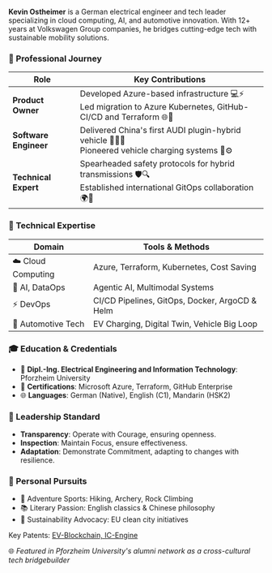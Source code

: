 **Kevin Ostheimer** is a German electrical engineer and tech leader specializing in cloud computing, AI, and automotive innovation.
With 12+ years at Volkswagen Group companies, he bridges cutting-edge tech with sustainable mobility solutions.  

### 🚀 Professional Journey  

| **Role**              | **Key Contributions**                                                                                           |
| --------------------- | --------------------------------------------------------------------------------------------------------------- |
| **Product Owner**     | Developed Azure-based infrastructure 💻⚡<br> Led migration to Azure Kubernetes, GitHub-CI/CD and Terraform 🌐🔧    |
| **Software Engineer** | Delivered China's first AUDI plugin-hybrid vehicle 🚗🇨🇳 <br> Pioneered vehicle charging systems 🔋⚙️                |
| **Technical Expert**  | Spearheaded safety protocols for hybrid transmissions 🛡️🔍 <br> Established international GitOps collaboration 🌍🤖 |

### 🔧 Technical Expertise  

| **Domain**        | **Tools & Methods**                            |
| ----------------- | ---------------------------------------------- |
| ☁️ Cloud Computing | Azure, Terraform, Kubernetes, Cost Saving      |
| 🧠 AI, DataOps     | Agentic AI, Multimodal Systems                 |
| ⚡ DevOps          | CI/CD Pipelines, GitOps, Docker, ArgoCD & Helm |
| 🚗 Automotive Tech | EV Charging, Digital Twin, Vehicle Big Loop    |

### 🎓 Education & Credentials  

- 🏫 **Dipl.-Ing. Electrical Engineering and Information Technology**: Pforzheim University
- 📜 **Certifications**: Microsoft Azure, Terraform, GitHub Enterprise
- 🌐 **Languages**: German (Native), English (C1), Mandarin (HSK2)

### 🔄 Leadership Standard

- **Transparency**: Operate with Courage, ensuring openness.
- **Inspection**: Maintain Focus, ensure effectiveness.
- **Adaptation**: Demonstrate Commitment, adapting to changes with resilience.

### 🏹 Personal Pursuits  

- 🧗 Adventure Sports: Hiking, Archery, Rock Climbing  
- 📚 Literary Passion: English classics & Chinese philosophy  
- 🌱 Sustainability Advocacy: EU clean city initiatives

Key Patents: [EV-Blockchain, IC-Engine](https://patents.google.com/?q=(Kevin)&inventor=Ostheimer&oq=Kevin+Ostheimer)

🌐 *Featured in Pforzheim University's alumni network as a cross-cultural tech bridgebuilder*
